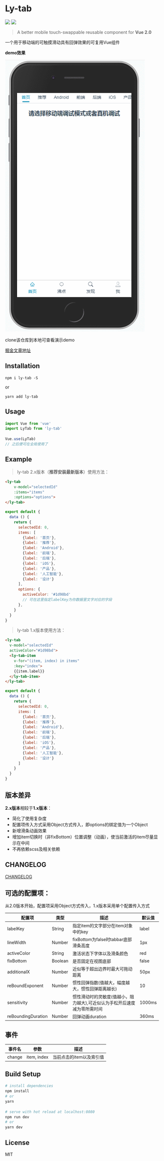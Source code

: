
# Ly-tab

![](https://img.shields.io/npm/v/ly-tab.svg)
![](https://img.shields.io/npm/dm/ly-tab.svg)


> A better mobile touch-swappable reusable component for **Vue 2.0**

 一个用于移动端的可触摸滑动具有回弹效果的可复用Vue组件
 
 **demo效果**
 
 ![image](https://raw.githubusercontent.com/ScoutYin/Image-Resource/master/images/ly-tab/ly-tab2.0.0.gif)
 
 clone该仓库到本地可查看演示demo
 
 [掘金文章地址](https://juejin.im/post/5a9a48a55188255584536f75)

## Installation
```shell
npm i ly-tab -S

```
or
```shell
yarn add ly-tab

```

## Usage

```javascript
import Vue from 'vue'
import LyTab from 'ly-tab'

Vue.use(LyTab)
// 之后便可在全局使用了
```

## Example

> ly-tab 2.x版本（**推荐安装最新版本**）使用方法：

```html
<ly-tab
    v-model="selectedId"
    :items="items"
    :options="options">
</ly-tab>
```

```javascript
export default {
  data () {
    return {
      selectedId: 0,
      items: [
        {label: '首页'},
        {label: '推荐'},
        {label: 'Android'},
        {label: '前端'},
        {label: '后端'},
        {label: 'iOS'},
        {label: '产品'},
        {label: '人工智能'},
        {label: '设计'}
      ],
      options: {
        activeColor: '#1d98bd'
        // 可在这里指定labelKey为你数据里文字对应的字段
      },
    }
  }
}
```

> ly-tab 1.x版本使用方法：

```html
<ly-tab
  v-model="selectedId"
  activeColor="#1d98bd">
  <ly-tab-item
    v-for="(item, index) in items"
    :key="index">
    {{item.label}}
  </ly-tab-item>
</ly-tab>
```
```javascript
export default {
  data () {
    return {
      selectedId: 0,
      items: [
        {label: '首页'},
        {label: '推荐'},
        {label: 'Android'},
        {label: '前端'},
        {label: '后端'},
        {label: 'iOS'},
        {label: '产品'},
        {label: '人工智能'},
        {label: '设计'}
      ]
    }
  }
}
```

## 版本差异

**2.x版本**相较于**1.x版本**：

- 简化了使用复杂度
- 配置项传入方式采用Object方式传入，即options的绑定值为一个Object
- 新增滑条动画效果
- 增加item切换时（非fixBottom）位置调整（动画），使当前激活的item尽量显示在中间
- 不再依赖scss及相关依赖

## CHANGELOG

[CHANGELOG](https://github.com/ScoutYin/ly-tab/blob/master/CHANGELOG_CN.md)

## 可选的配置项：

从2.0版本开始，配置项采用Object方式传入，1.x版本采用单个配置传入方式

 配置项 | 类型 | 描述 | 默认值 
--------|---------|-------|-----
 labelKey | String | 指定item的文字部分在item对象中的key | label 
 lineWidth | Number | fixBottom为false时tabbar底部滑条高度 | 1px 
 activeColor | String | 激活状态下字体以及滑条颜色 | red 
 fixBottom | Boolean | 是否固定在视图底部 | false 
 additionalX | Number | 近似等于超出边界时最大可拖动距离 | 50px 
 reBoundExponent | Number | 惯性回弹指数(值越大，幅度越大，惯性回弹距离越长) | 10 
 sensitivity | Number | 惯性滑动时的灵敏度(值越小，阻力越大),可近似认为手松开后速度减为零所需时间 | 1000ms 
 reBoundingDuration | Number | 回弹动画duration | 360ms 


## 事件

 事件名 | 参数 | 描述 
 --------|---------|---------
 change | item, index | 当前点击的item以及索引值

## Build Setup

```bash
# install dependencies
npm install
# or
yarn

# serve with hot reload at localhost:8080
npm run dev
# or
yarn dev

```


## License
MIT
